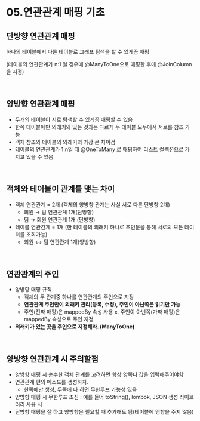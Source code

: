 # 05.연관관계 매핑 기초

## 단방향 연관관계 매핑

하나의 테이블에서 다른 테이블로 그래프 탐색을 할 수 있게끔 매핑

(테이블의 연관관계가 n:1 일 경우에 @ManyToOne으로 매핑한 후에 @JoinColumn 을 지정)

<br>

## 양방향 연관관계 매핑

- 두개의 테이블이 서로 탐색할 수 있게끔 매핑할 수 있음
- 한쪽 테이블에만 외래키와 있는 것과는 다르게 두 테이블 모두에서 서로를 참조 가능
- 객체 참조와 테이블의 외래키의 가장 큰 차이점
- 테이블의 연관관계가 1:n일 때 @OneToMany 로 매핑하여 리스트 컬렉션으로 가지고 있을 수 있음

<br>

## 객체와 테이블이 관계를 맺는 차이

- 객체 연관관계 = 2개 (객체의 양방향 관계는 사실 서로 다른 단방향 2개)
    - 회원 → 팀 연관관계 1개(단방향)
    - 팀 → 회원 연관관계 1개 (단방향)
- 테이블 연관간계 = 1개 (한 테이블의 외래키 하나로 조인문을 통해 서로의 모든 데이터를 조회가능)
    - 회원 ↔ 팀 연관관계 1개(양방향)

<br>

## 연관관계의 주인

- 양방향 매핑 규칙
    - 객체의 두 관계중 하나를 연관관계의 주인으로 지정
    - **연관관계 주인만이 외래키 관리(등록, 수정), 주인이 아닌쪽은 읽기만 가능**
    - 주인(진짜 매핑)은 mappedBy 속성 사용 x, 주인이 아닌쪽(가짜 매핑)은 mappedBy 속성으로 주인 지정
- **외래키가 있는 곳을 주인으로 지정해라. (ManyToOne)**

<br>

## 양방향 연관관계 시 주의할점

- 양방향 매핑 시 순수한 객체 관계를 고려하면 항상 양쪽다 값을 입력해주어야함
- 연관관계 편의 메소드를 생성하자.
    - 한쪽에만 생성, 두쪽에 다 하면 무한루프 가능성 있음
- 양방향 매핑 시 무한루프 조심 : 예를 들어 toString(), lombok, JSON 생성 라이브러리 사용 시
- 단방향 매핑을 잘 하고 양방향은 필요할 때 추가해도 됨(테이블에 영향을 주지 않음)